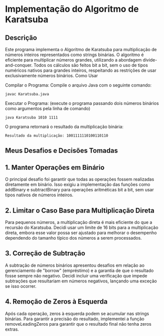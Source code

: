 # Implementação do Algoritmo de Karatsuba

## Descrição

Este programa implementa o Algoritmo de Karatsuba para multiplicação de números inteiros representados como strings binárias. O algoritmo é eficiente para multiplicar números grandes, utilizando a abordagem divide-and-conquer. Todos os cálculos são feitos bit a bit, sem o uso de tipos numéricos nativos para grandes inteiros, respeitando as restrições de usar exclusivamente números binários.
Como Usar

  Compilar o Programa:
      Compile o arquivo Java com o seguinte comando:

    javac Karatsuba.java

Executar o Programa:
(execute o programa passando dois números binários como argumentos pela linha de comando)

    java Karatsuba 1010 1111


O programa retornará o resultado da multiplicação binária:

    Resultado da multiplicação: 1001111110100110110


## Meus Desafios e Decisões Tomadas


## 1. Manter Operações em Binário

O principal desafio foi garantir que todas as operações fossem realizadas diretamente em binário. Isso exigiu a implementação das funções como addBinary e subtractBinary para operações aritméticas bit a bit, sem usar tipos nativos de números inteiros.


## 2. Limitar o Caso Base para Multiplicação Direta

Para pequenos números, a multiplicação direta é mais eficiente do que a recursão do Karatsuba. Decidi usar um limite de 16 bits para a multiplicação direta, embora esse valor possa ser ajustado para melhorar o desempenho dependendo do tamanho típico dos números a serem processados.


## 3. Correção de Subtração

A subtração de números binários apresentou desafios em relação ao gerenciamento de "borrow" (empréstimo) e a garantia de que o resultado fosse sempre não negativo. Decidi incluir uma verificação que impede subtrações que resultariam em números negativos, lançando uma exceção se isso ocorrer.


## 4. Remoção de Zeros à Esquerda

Após cada operação, zeros à esquerda podem se acumular nas strings binárias. Para garantir a precisão do resultado, implementei a função removeLeadingZeros para garantir que o resultado final não tenha zeros extras.
